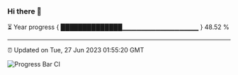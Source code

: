 ### Hi there 👋

⏳ Year progress { ██████████████▁▁▁▁▁▁▁▁▁▁▁▁▁▁▁▁ } 48.52 %

---

⏰ Updated on Tue, 27 Jun 2023 01:55:20 GMT

![Progress Bar CI](https://github.com/ZhaoGui/ZhaoGui/workflows/Progress%20Bar%20CI/badge.svg)
